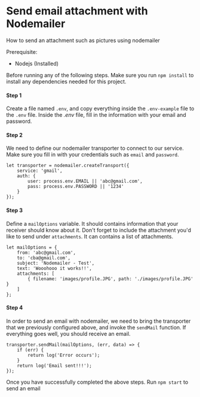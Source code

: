 # Send email attachment with Nodemailer

How to send an attachment such as pictures using nodemailer

Prerequisite:
- Nodejs (Installed)


Before running any of the following steps. Make sure you run `npm install` to install any dependencies needed for this project. 


#### Step 1
Create a file named `.env`, and copy everything inside the `.env-example` file to the `.env` file. Inside the *.env* file, fill in the information with your email and password. 



#### Step 2
We need to define our nodemailer transporter to connect to our service. Make sure you fill in with your credentials such as `email` and `password`.
```
let transporter = nodemailer.createTransport({
    service: 'gmail',
    auth: {
        user: process.env.EMAIL || 'abc@gmail.com', 
        pass: process.env.PASSWORD || '1234'
    }
});
```


#### Step 3
Define a `mailOptions` variable. It should contains information that your receiver should know about it. Don't forget to include the attachment you'd like to send under `attachments`. It can contains a list of attachments. 
```
let mailOptions = {
    from: 'abc@gmail.com', 
    to: 'cba@gmail.com',
    subject: 'Nodemailer - Test',
    text: 'Wooohooo it works!!',
    attachments: [
        { filename: 'images/profile.JPG', path: './images/profile.JPG' }
    ]
};
```


#### Step 4
In order to send an email with nodemailer, we need to bring the transporter that we previously configured above, and invoke the `sendMail` function. If everything goes well, you should receive an email.
```
transporter.sendMail(mailOptions, (err, data) => {
    if (err) {
        return log('Error occurs');
    }
    return log('Email sent!!!');
});

```



Once you have successfully completed the above steps. Run `npm start` to send an email